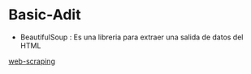 # Basic-Adit

- BeautifulSoup : Es una libreria para extraer una salida de datos del HTML

[web-scraping]('https://likegeeks.com/es/web-scraping-beautiful-soup-y-selenium/')

